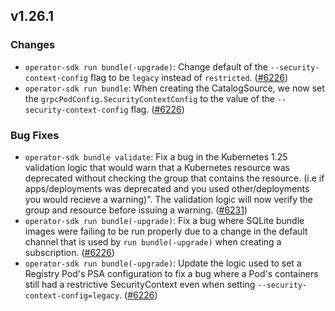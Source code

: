 ## v1.26.1

### Changes

- `operator-sdk run bundle(-upgrade)`: Change default of the `--security-context-config` flag to be `legacy` instead of `restricted`. ([#6226](https://github.com/operator-framework/operator-sdk/pull/6226))
- `operator-sdk run bundle`: When creating the CatalogSource, we now set the `grpcPodConfig.SecurityContextConfig` to the value of the  `--security-context-config` flag. ([#6226](https://github.com/operator-framework/operator-sdk/pull/6226))

### Bug Fixes

- `operator-sdk bundle validate`: Fix a bug in the Kubernetes 1.25 validation logic that would warn that a Kubernetes resource was deprecated without checking the group that contains the resource.  (i.e if apps/deployments was deprecated and you used other/deployments you would recieve a warning)". The validation logic will now verify the group and resource before issuing a warning. ([#6231](https://github.com/operator-framework/operator-sdk/pull/6231))
- `operator-sdk run bundle(-upgrade)`: Fix a bug where SQLite bundle images were failing to be run properly due to a change in the default channel that is used by `run bundle(-upgrade)` when creating a subscription. ([#6226](https://github.com/operator-framework/operator-sdk/pull/6226))
- `operator-sdk run bundle(-upgrade)`: Update the logic used to set a Registry Pod's PSA configuration to fix a bug where a Pod's containers still had a restrictive SecurityContext even when setting `--security-context-config=legacy`. ([#6226](https://github.com/operator-framework/operator-sdk/pull/6226))
